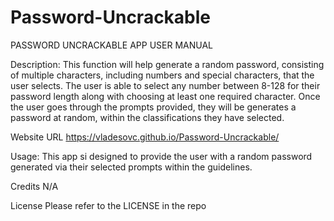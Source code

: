 # Password-Uncrackable

PASSWORD UNCRACKABLE APP USER MANUAL

Description:
This function will help generate a random password, consisting of multiple characters, including numbers and special characters, that the user selects. The user is able to select any number between 8-128 for their password length along with choosing at least one required character. Once the user goes through the prompts provided, they will be generates a password at random, within the classifications they have selected.

Website URL
https://vladesovc.github.io/Password-Uncrackable/

Usage:
This app si designed to provide the user with a random password generated via their selected prompts within the guidelines.

Credits
N/A

License
Please refer to the LICENSE in the repo
